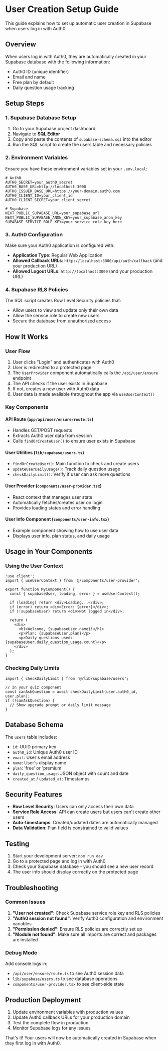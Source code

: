 # User Creation Setup Guide

This guide explains how to set up automatic user creation in Supabase when users log in with Auth0.

## Overview

When users log in with Auth0, they are automatically created in your Supabase database with the following information:
- Auth0 ID (unique identifier)
- Email and name
- Free plan by default
- Daily question usage tracking

## Setup Steps

### 1. Supabase Database Setup

1. Go to your Supabase project dashboard
2. Navigate to **SQL Editor**
3. Copy and paste the contents of `supabase-schema.sql` into the editor
4. Run the SQL script to create the users table and necessary policies

### 2. Environment Variables

Ensure you have these environment variables set in your `.env.local`:

```env
# Auth0
AUTH0_SECRET=your_auth0_secret
AUTH0_BASE_URL=http://localhost:3000
AUTH0_ISSUER_BASE_URL=https://your-domain.auth0.com
AUTH0_CLIENT_ID=your_client_id
AUTH0_CLIENT_SECRET=your_client_secret

# Supabase
NEXT_PUBLIC_SUPABASE_URL=your_supabase_url
NEXT_PUBLIC_SUPABASE_ANON_KEY=your_supabase_anon_key
SUPABASE_SERVICE_ROLE_KEY=your_service_role_key_here
```

### 3. Auth0 Configuration

Make sure your Auth0 application is configured with:
- **Application Type**: Regular Web Application
- **Allowed Callback URLs**: `http://localhost:3000/api/auth/callback` (and your production URL)
- **Allowed Logout URLs**: `http://localhost:3000` (and your production URL)

### 4. Supabase RLS Policies

The SQL script creates Row Level Security policies that:
- Allow users to view and update only their own data
- Allow the service role to create new users
- Secure the database from unauthorized access

## How It Works

### User Flow
1. User clicks "Login" and authenticates with Auth0
2. User is redirected to a protected page
3. The `UserProvider` component automatically calls the `/api/user/ensure` endpoint
4. The API checks if the user exists in Supabase
5. If not, creates a new user with Auth0 data
6. User data is made available throughout the app via `useUserContext()`

### Key Components

#### API Route (`app/api/user/ensure/route.ts`)
- Handles GET/POST requests
- Extracts Auth0 user data from session
- Calls `findOrCreateUser()` to ensure user exists in Supabase

#### User Utilities (`lib/supabase/users.ts`)
- `findOrCreateUser()`: Main function to check and create users
- `updateUserDailyUsage()`: Track daily question usage
- `checkDailyLimit()`: Verify if user can ask more questions

#### User Provider (`components/user-provider.tsx`)
- React context that manages user state
- Automatically fetches/creates user on login
- Provides loading states and error handling

#### User Info Component (`components/user-info.tsx`)
- Example component showing how to use user data
- Displays user info, plan status, and daily usage

## Usage in Your Components

### Using the User Context

```tsx
'use client';
import { useUserContext } from '@/components/user-provider';

export function MyComponent() {
  const { supabaseUser, loading, error } = useUserContext();

  if (loading) return <div>Loading...</div>;
  if (error) return <div>Error: {error}</div>;
  if (!supabaseUser) return <div>Not logged in</div>;

  return (
    <div>
      <h1>Welcome, {supabaseUser.name}!</h1>
      <p>Plan: {supabaseUser.plan}</p>
      <p>Daily questions used: {supabaseUser.daily_question_usage.count}</p>
    </div>
  );
}
```

### Checking Daily Limits

```tsx
import { checkDailyLimit } from '@/lib/supabase/users';

// In your quiz component
const canAskQuestion = await checkDailyLimit(user.auth0_id, user.plan);
if (!canAskQuestion) {
  // Show upgrade prompt or daily limit message
}
```

## Database Schema

The `users` table includes:
- `id`: UUID primary key
- `auth0_id`: Unique Auth0 user ID
- `email`: User's email address
- `name`: User's display name
- `plan`: 'free' or 'premium'
- `daily_question_usage`: JSON object with count and date
- `created_at` / `updated_at`: Timestamps

## Security Features

- **Row Level Security**: Users can only access their own data
- **Service Role Access**: API can create users but users can't create other users
- **Auto-timestamps**: Created/updated dates are automatically managed
- **Data Validation**: Plan field is constrained to valid values

## Testing

1. Start your development server: `npm run dev`
2. Go to a protected page and log in with Auth0
3. Check your Supabase database - you should see a new user record
4. The user info should display correctly on the protected page

## Troubleshooting

### Common Issues

1. **"User not created"**: Check Supabase service role key and RLS policies
2. **"Auth0 session not found"**: Verify Auth0 configuration and environment variables
3. **"Permission denied"**: Ensure RLS policies are correctly set up
4. **"Module not found"**: Make sure all imports are correct and packages are installed

### Debug Mode

Add console logs in:
- `/api/user/ensure/route.ts` to see Auth0 session data
- `lib/supabase/users.ts` to see database operations
- `components/user-provider.tsx` to see client-side state

## Production Deployment

1. Update environment variables with production values
2. Update Auth0 callback URLs for your production domain
3. Test the complete flow in production
4. Monitor Supabase logs for any issues

That's it! Your users will now be automatically created in Supabase when they first log in with Auth0. 